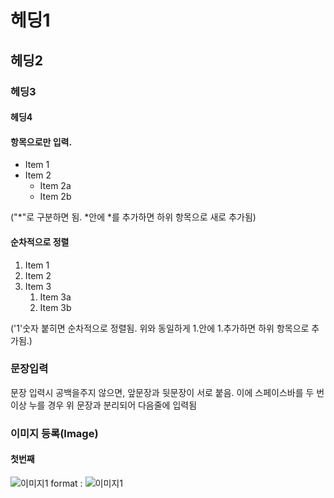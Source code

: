 # 헤딩1
## 헤딩2
### 헤딩3
#### 헤딩4


#### 항목으로만 입력. 

* Item 1 
* Item 2 
    * Item 2a 
    * Item 2b 
    
 
 
 ("*"로 구분하면 됨. *안에 *를 추가하면 하위 항목으로 새로 추가됨)    


#### 순차적으로 정렬 

1. Item 1 
1. Item 2 
1. Item 3 
    1. Item 3a 
    1. Item 3b
 
 
 
 ('1'숫자 붙히면 순차적으로 정렬됨. 위와 동일하게 1.안에 1.추가하면 하위 항목으로 추가됨.) 




### 문장입력

문장 입력시 공백을주지 않으면, 앞문장과 뒷문장이 서로 붙음. 이에 스페이스바를 두 번 이상 누를 경우  위 문장과 분리되어 다음줄에 입력됨 


### 이미지 등록(Image)
#### 첫번째 

![이미지1](/image/image_rogo.jpeg)
format : ![이미지1](url링크)

